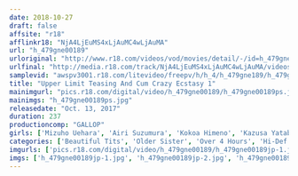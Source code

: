 ```yaml
---
date: 2018-10-27
draft: false
affsite: "r18"
afflinkr18: "NjA4LjEuMS4xLjAuMC4wLjAuMA"
url: "h_479gne00189"
urloriginal: "http://www.r18.com/videos/vod/movies/detail/-/id=h_479gne00189"
urlfinal: "http://media.r18.com/track/NjA4LjEuMS4xLjAuMC4wLjAuMA/videos/vod/movies/detail/-/id=h_479gne00189"
samplevid: "awspv3001.r18.com/litevideo/freepv/h/h_4/h_479gne189/h_479gne189_dmb_w.mp4"
title: "Upper Limit Teasing And Cum Crazy Ecstasy 1"
mainimgurl: "pics.r18.com/digital/video/h_479gne00189/h_479gne00189ps.jpg"
mainimgs: "h_479gne00189ps.jpg"
releasedate: "Oct. 13, 2017"
duration: 237
productioncomp: "GALLOP"
girls: ['Mizuho Uehara', 'Airi Suzumura', 'Kokoa Himeno', 'Kazusa Yatabe', 'Anri Kizuki', 'Rui Hasegawa', 'Yuma Koda']
categories: ['Beautiful Tits', 'Older Sister', 'Over 4 Hours', 'Hi-Def']
imgurls: ['pics.r18.com/digital/video/h_479gne00189/h_479gne00189jp-1.jpg', 'pics.r18.com/digital/video/h_479gne00189/h_479gne00189jp-2.jpg', 'pics.r18.com/digital/video/h_479gne00189/h_479gne00189jp-3.jpg', 'pics.r18.com/digital/video/h_479gne00189/h_479gne00189jp-4.jpg', 'pics.r18.com/digital/video/h_479gne00189/h_479gne00189jp-5.jpg', 'pics.r18.com/digital/video/h_479gne00189/h_479gne00189jp-6.jpg', 'pics.r18.com/digital/video/h_479gne00189/h_479gne00189jp-7.jpg', 'pics.r18.com/digital/video/h_479gne00189/h_479gne00189jp-8.jpg', 'pics.r18.com/digital/video/h_479gne00189/h_479gne00189jp-9.jpg', 'pics.r18.com/digital/video/h_479gne00189/h_479gne00189jp-10.jpg', 'pics.r18.com/digital/video/h_479gne00189/h_479gne00189jp-11.jpg', 'pics.r18.com/digital/video/h_479gne00189/h_479gne00189jp-12.jpg', 'pics.r18.com/digital/video/h_479gne00189/h_479gne00189jp-13.jpg', 'pics.r18.com/digital/video/h_479gne00189/h_479gne00189jp-14.jpg', 'pics.r18.com/digital/video/h_479gne00189/h_479gne00189jp-15.jpg', 'pics.r18.com/digital/video/h_479gne00189/h_479gne00189jp-16.jpg', 'pics.r18.com/digital/video/h_479gne00189/h_479gne00189jp-17.jpg', 'pics.r18.com/digital/video/h_479gne00189/h_479gne00189jp-18.jpg', 'pics.r18.com/digital/video/h_479gne00189/h_479gne00189jp-19.jpg', 'pics.r18.com/digital/video/h_479gne00189/h_479gne00189jp-20.jpg']
imgs: ['h_479gne00189jp-1.jpg', 'h_479gne00189jp-2.jpg', 'h_479gne00189jp-3.jpg', 'h_479gne00189jp-4.jpg', 'h_479gne00189jp-5.jpg', 'h_479gne00189jp-6.jpg', 'h_479gne00189jp-7.jpg', 'h_479gne00189jp-8.jpg', 'h_479gne00189jp-9.jpg', 'h_479gne00189jp-10.jpg', 'h_479gne00189jp-11.jpg', 'h_479gne00189jp-12.jpg', 'h_479gne00189jp-13.jpg', 'h_479gne00189jp-14.jpg', 'h_479gne00189jp-15.jpg', 'h_479gne00189jp-16.jpg', 'h_479gne00189jp-17.jpg', 'h_479gne00189jp-18.jpg', 'h_479gne00189jp-19.jpg', 'h_479gne00189jp-20.jpg']
---
```

